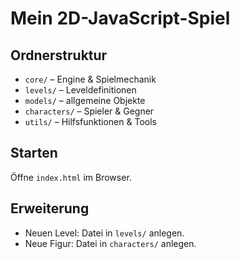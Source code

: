 # Mein 2D-JavaScript-Spiel

## Ordnerstruktur

- `core/` – Engine & Spielmechanik
- `levels/` – Leveldefinitionen
- `models/` – allgemeine Objekte
- `characters/` – Spieler & Gegner
- `utils/` – Hilfsfunktionen & Tools

## Starten
Öffne `index.html` im Browser.

## Erweiterung
- Neuen Level: Datei in `levels/` anlegen.
- Neue Figur: Datei in `characters/` anlegen.
